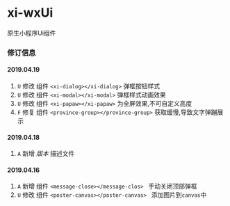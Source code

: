 # xi-wxUi
原生小程序Ui组件
### 修订信息
#### 2019.04.19
  1. `U` 修改 组件 ```<xi-dialog></xi-dialog>``` 弹框按钮样式
  2. `U` 修改 组件 ```<xi-modal></xi-modal>``` 弹框样式动画效果
  3. `U` 修改 组件 ```<xi-papaw></xi-papaw>``` 为全屏效果,不可自定义高度
  4. `F` 修复 组件 ```<province-group></province-group>``` 获取缓慢,导致文字弹蹦展示
#### 2019.04.18
  1. `A` 新增 _版本_ 描述文件
#### 2019.04.16
  1. `A` 新增 组件 ```<message-close></message-clos> ```  手动关闭顶部弹框  
  2. `U` 修改 组件 ```<poster-canvas></poster-canvas> ``` 添加图片到`canvas`中